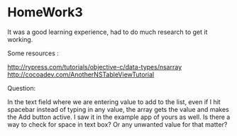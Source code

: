 # HomeWork3

It was a good learning experience, had to do much research to get it working.

Some resources : 

http://rypress.com/tutorials/objective-c/data-types/nsarray
http://cocoadev.com/AnotherNSTableViewTutorial

Question:

In the text field where we are entering value to add to the list, even if I hit spacebar instead of typing in any value, the array gets
the value and makes the Add button active. I saw it in the example app of yours as well. Is there a way to check for space in
text box? Or any unwanted value for that matter?
